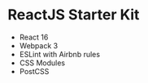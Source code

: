 ReactJS Starter Kit
===================

* React 16
* Webpack 3
* ESLint with Airbnb rules
* CSS Modules
* PostCSS
